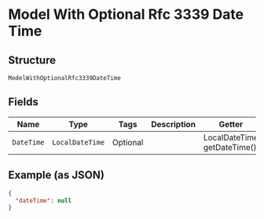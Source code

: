 
# Model With Optional Rfc 3339 Date Time

## Structure

`ModelWithOptionalRfc3339DateTime`

## Fields

| Name | Type | Tags | Description | Getter | Setter |
|  --- | --- | --- | --- | --- | --- |
| `DateTime` | `LocalDateTime` | Optional | <testing> <testing> | LocalDateTime getDateTime() | setDateTime(LocalDateTime dateTime) |

## Example (as JSON)

```json
{
  "dateTime": null
}
```

